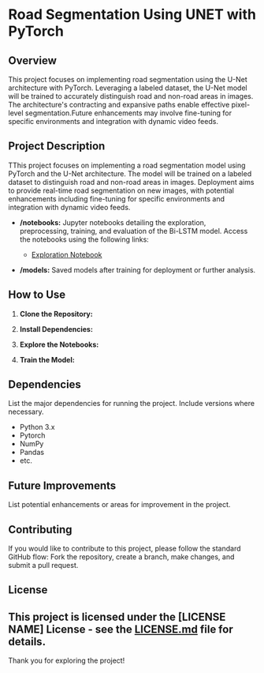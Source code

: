 # Road Segmentation Using UNET with PyTorch

## Overview

This project focuses on implementing road segmentation using the U-Net architecture with PyTorch. Leveraging a labeled dataset, the U-Net model will be trained to accurately distinguish road and non-road areas in images. The architecture's contracting and expansive paths enable effective pixel-level segmentation.Future enhancements may involve fine-tuning for specific environments and integration with dynamic video feeds.

## Project Description

TThis project focuses on implementing a road segmentation model using PyTorch and the U-Net architecture. The model will be trained on a labeled dataset to distinguish road and non-road areas in images. Deployment aims to provide real-time road segmentation on new images, with potential enhancements including fine-tuning for specific environments and integration with dynamic video feeds.

- **/notebooks:** Jupyter notebooks detailing the exploration, preprocessing, training, and evaluation of the Bi-LSTM model. Access the notebooks using the following links:

  - [Exploration Notebook](road-segmentation-unet-pytorch-implementation.ipynb)

- **/models:** Saved models after training for deployment or further analysis.

## How to Use

1. **Clone the Repository:**

2. **Install Dependencies:**

3. **Explore the Notebooks:**

4. **Train the Model:**

## Dependencies

List the major dependencies for running the project. Include versions where necessary.

- Python 3.x
- Pytorch
- NumPy
- Pandas
- etc.

## Future Improvements

List potential enhancements or areas for improvement in the project.

## Contributing

If you would like to contribute to this project, please follow the standard GitHub flow: Fork the repository, create a branch, make changes, and submit a pull request.

## License

## This project is licensed under the [LICENSE NAME] License - see the [LICENSE.md](LICENSE.md) file for details.

Thank you for exploring the project!
